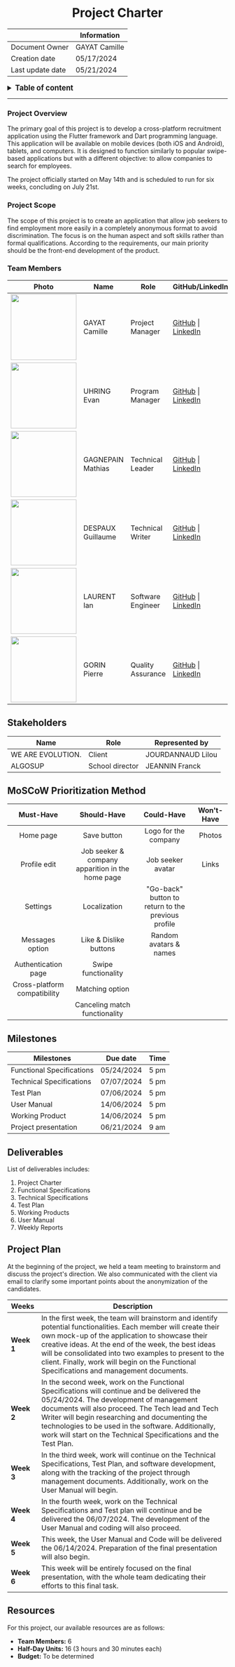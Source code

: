 <h1 align="center">Project Charter</h1>

|           | **Information** |
|---        |---              |
| Document Owner | GAYAT Camille  |
| Creation date | 05/17/2024 |
| Last update date | 05/21/2024 | 

<details>

<summary style="font-size:1.2em; font-weight:bold;">Table of content</summary>

- [Project Overview](#project-overview)
- [Project Scope](#project-scope)
- [Team Members](#team-members)
- [Stakeholders](#stakeholders)
- [MoSCoW Prioritization Method](#moscow-prioritization-method)
- [Milestones](#milestones)
- [Deliverables](#deliverables)
- [Project Plan](#project-plan)
- [Resources](#resources)


</details>

---

### Project Overview

The primary goal of this project is to develop a cross-platform recruitment application using the Flutter framework and Dart programming language. This application will be available on mobile devices (both iOS and Android), tablets, and computers. It is designed to function similarly to popular swipe-based applications but with a different objective: to allow companies to search for employees.

The project officially started on May 14th and is scheduled to run for six weeks, concluding on July 21st.

### Project Scope

The scope of this project is to create an application that allow job seekers to find employment more easily in a completely anonymous format to avoid discrimination. The focus is on the human aspect and soft skills rather than formal qualifications. According to the requirements, our main priority should be the front-end development of the product.

### Team Members

| **Photo** | **Name** | **Role** | **GitHub/LinkedIn** |
|---|---|---|---|
| <img src=https://ca.slack-edge.com/T019N8PRR7W-U05SJQXTQH5-b6f3ceb79e80-192 width="150" height="150">| GAYAT Camille | Project Manager | [GitHub](https://github.com/CamilleGayat) \| [LinkedIn](https://www.linkedin.com/in/camille-g-a89114293/) |
| <img src=https://ca.slack-edge.com/T019N8PRR7W-U05SZB90074-b7d37dd7a063-192 width="150" height="150"> | UHRING Evan | Program Manager | [GitHub](https://github.com/Evan-UHRING) \| [LinkedIn](https://www.linkedin.com/in/evan-uhring-72911b293/) |
| <img src=https://ca.slack-edge.com/T019N8PRR7W-U05T1QG3AKE-faa57959e1b3-192 width="150" height="150"> | GAGNEPAIN Mathias | Technical Leader | [GitHub](https://github.com/MathiasGagnepain) \| [LinkedIn](https://www.linkedin.com/in/mathias-gagnepain-426a131b0/) |
| <img src=https://ca.slack-edge.com/T019N8PRR7W-U05SWDH3MLM-32416239ba9d-192 width="150" height="150"> | DESPAUX Guillaume | Technical Writer | [GitHub](https://github.com/GuillaumeDespaux) \| [LinkedIn](https://www.linkedin.com/in/guillaume-despaux-084b10206/) |
| <img src=https://ca.slack-edge.com/T019N8PRR7W-U05SJQXQHM5-1b3487dfe573-192 width="150" height="150"> | LAURENT Ian | Software Engineer | [GitHub](https://github.com/Ianlaur) \| [LinkedIn](https://www.linkedin.com/in/ian-h-laurent/) |
| <img src=https://ca.slack-edge.com/T019N8PRR7W-U02FHCYEJJD-3f3110d47354-192 width="150" height="150"> | GORIN Pierre | Quality Assurance | [GitHub](https://github.com/Pierre2103) \| [LinkedIn](https://www.linkedin.com/in/pierre-gorin-61a784221/) |

## Stakeholders

| **Name** | **Role** | **Represented by** |
|---        |---       |---       |
| WE ARE EVOLUTION. | Client | JOURDANNAUD Lilou |
| ALGOSUP | School director | JEANNIN Franck |

## MoSCoW Prioritization Method

|        **Must-Have**            |      **Should-Have**             | **Could-Have**           | **Won't-Have** |
| :-------------------------: | :------------------:         | :--------------:     | :--------: |
| Home page                   | Save button                  | Logo for the company | Photos     |
| Profile edit                | Job seeker & company apparition in the home page | Job seeker avatar    | Links      |
| Settings                    | Localization                 | "Go-back" button to return to the previous profile     |            |
| Messages option             | Like & Dislike buttons       | Random avatars & names        |            |
| Authentication page         | Swipe functionality          |               |            |
| Cross-platform compatibility| Matching option              |                     |            |
| | Canceling match functionality | | |

## Milestones

| **Milestones** | **Due date** | **Time** |
|---        |---       |--- |
| Functional Specifications | 05/24/2024 | 5 pm |
| Technical Specifications | 07/07/2024 | 5 pm |
| Test Plan | 07/06/2024 | 5 pm |
| User Manual | 14/06/2024 | 5 pm |
| Working Product | 14/06/2024 | 5 pm |
| Project presentation | 06/21/2024 | 9 am |

## Deliverables

List of deliverables includes:
1. Project Charter
2. Functional Specifications
3. Technical Specifications
4. Test Plan
5. Working Products
6. User Manual
7. Weekly Reports

## Project Plan

At the beginning of the project, we held a team meeting to brainstorm and discuss the project's direction. We also communicated with the client via email to clarify some important points about the anonymization of the candidates.

| **Weeks** | **Description** |
|-----------|-----------------|
| **Week 1** | In the first week, the team will brainstorm and identify potential functionalities. Each member will create their own mock-up of the application to showcase their creative ideas. At the end of the week, the best ideas will be consolidated into two examples to present to the client. Finally, work will begin on the Functional Specifications and management documents. |
| **Week 2** | In the second week, work on the Functional Specifications will continue and be delivered the 05/24/2024. The development of management documents will also proceed. The Tech lead and Tech Writer will begin researching and documenting the technologies to be used in the software. Additionally, work will start on the Technical Specifications and the Test Plan. |
| **Week 3** | In the third week, work will continue on the Technical Specifications, Test Plan, and software development, along with the tracking of the project through management documents. Additionally, work on the User Manual will begin. |
| **Week 4** | In the fourth week, work on the Technical Specifications and Test plan will continue and be delivered the 06/07/2024. The development of the User Manual and coding will also proceed. |
| **Week 5** | This week, the User Manual and Code will be delivered the 06/14/2024. Preparation of the final presentation will also begin. |
| **Week 6** | This week will be entirely focused on the final presentation, with the whole team dedicating their efforts to this final task. |

## Resources

For this project, our available resources are as follows:
- **Team Members:** 6
- **Half-Day Units:** 16 (3 hours and 30 minutes each)
- **Budget:** To be determined
